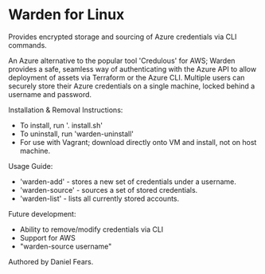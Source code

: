 # Warden for Linux

Provides encrypted storage and sourcing of Azure credentials via CLI commands.

An Azure alternative to the popular tool 'Credulous' for AWS; Warden provides a safe, seamless way of authenticating with the Azure API to allow deployment of assets via Terraform or the Azure CLI. Multiple users can securely store their Azure credentials on a single machine, locked behind a username and password.

Installation & Removal Instructions:

* To install, run '. install.sh'
* To uninstall, run 'warden-uninstall'
* For use with Vagrant; download directly onto VM and install, not on host machine.

Usage Guide:

* 'warden-add' - stores a new set of credentials under a username.
* 'warden-source' - sources a set of stored credentials.
* 'warden-list' - lists all currently stored accounts.

Future development:

* Ability to remove/modify credentials via CLI
* Support for AWS
* "warden-source username"

Authored by Daniel Fears.
